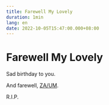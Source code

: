 ```yaml
---
title: Farewell My Lovely
duration: 1min
lang: en
date: 2022-10-05T15:47:00.000+08:00
---
```


# Farewell My Lovely

Sad birthday to you.

And farewell, [ZA/UM](https://www.ign.com/articles/disco-elysium-developers-involuntarily-left-zaum-responds).

R.I.P.
